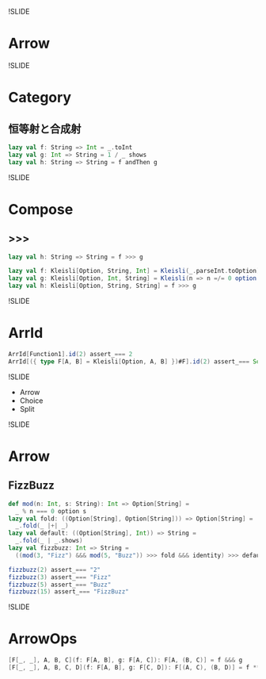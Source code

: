 !SLIDE

# Arrow

!SLIDE

# Category

## 恒等射と合成射

```scala
lazy val f: String => Int = _.toInt
lazy val g: Int => String = 1 / _ shows
lazy val h: String => String = f andThen g
```

!SLIDE

# Compose

## >>>

```scala
lazy val h: String => String = f >>> g

lazy val f: Kleisli[Option, String, Int] = Kleisli(_.parseInt.toOption)
lazy val g: Kleisli[Option, Int, String] = Kleisli(n => n =/= 0 option (1 / n shows))
lazy val h: Kleisli[Option, String, String] = f >>> g
```

!SLIDE

# ArrId

```scala
ArrId[Function1].id(2) assert_=== 2
ArrId[({ type F[A, B] = Kleisli[Option, A, B] })#F].id(2) assert_=== Some(2)
```

!SLIDE

* Arrow
* Choice
* Split

!SLIDE

# Arrow

## FizzBuzz

```scala
def mod(n: Int, s: String): Int => Option[String] =
  _ % n === 0 option s
lazy val fold: ((Option[String], Option[String])) => Option[String] =
  _.fold(_ |+| _)
lazy val default: ((Option[String], Int)) => String =
  _.fold(_ | _.shows)
lazy val fizzbuzz: Int => String =
  ((mod(3, "Fizz") &&& mod(5, "Buzz")) >>> fold &&& identity) >>> default

fizzbuzz(2) assert_=== "2"
fizzbuzz(3) assert_=== "Fizz"
fizzbuzz(5) assert_=== "Buzz"
fizzbuzz(15) assert_=== "FizzBuzz"
```

!SLIDE

# ArrowOps

```scala
[F[_, _], A, B, C](f: F[A, B], g: F[A, C]): F[A, (B, C)] = f &&& g
[F[_, _], A, B, C, D](f: F[A, B], g: F[C, D]): F[(A, C), (B, D)] = f *** g
```
